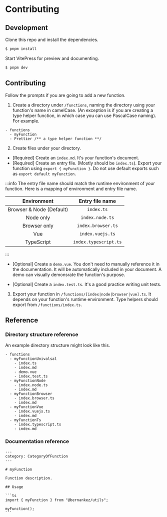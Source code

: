 # Contributing

## Development

Clone this repo and install the dependencies.

```bash
$ pnpm install
```

Start VitePress for preview and documenting.

```bash
$ pnpm dev
```

## Contributing

Follow the prompts if you are going to add a new function.

1. Create a directory under `/functions`, naming the directory using your function's name in camelCase. (An exception is if you are creating a type helper function, in which case you can use PascalCase naming). For example.

```
- functions
  - myFunction
  - Prettier /** a type helper function **/
```

2. Create files under your directory.
- [Required] Create an `index.md`. It's your function's document.
- [Required] Create an entry file. (Mostly should be `index.ts`). Export your function using `export { myFunction }`. Do not use default exports such as `export default myFunction`.

:::info
The entry file name should match the runtime environment of your function. Here is a mapping of environment and entry file name.

|Environment|Entry file name|
|:--:|:--:|
| Browser & Node (Default) | `index.ts`|
| Node only | `index.node.ts` |
| Browser only | `index.browser.ts` |
| Vue | `index.vuejs.ts` |
| TypeScript | `index.typescript.ts` |
:::

- [Optional] Create a `demo.vue`. You don't need to manually reference it in the documentation. It will be automatically included in your document. A demo can visually demonsrate the function's purpose.

- [Optional] Create a `index.test.ts`. It's a good practice writing unit tests.

3. Export your function in `/functions/[index|node|browser|vue].ts`. It depends on your function's runtime environment. Type helpers should export from `/functions/index.ts`.

## Reference

### Directory structure reference

An example directory structure might look like this.
```
- functions
  - myFunctionUnivalsal
    - index.ts
    - index.md
    - demo.vue
    - index.test.ts
  - myFunctionNode
    - index.node.ts
    - index.md
  - myFunctionBrowser
    - index.browser.ts
    - index.md
  - myFunctionVue
    - index.vuejs.ts
    - index.md
  - myFunctionTs
    - index.typescript.ts
    - index.md
```

### Documentation reference

``````
---
category: CategoryOfFunction
---

# myFunction

Function description.

## Usage

```ts
import { myFunction } from "@bernankez/utils";

myFunction();
```

``````